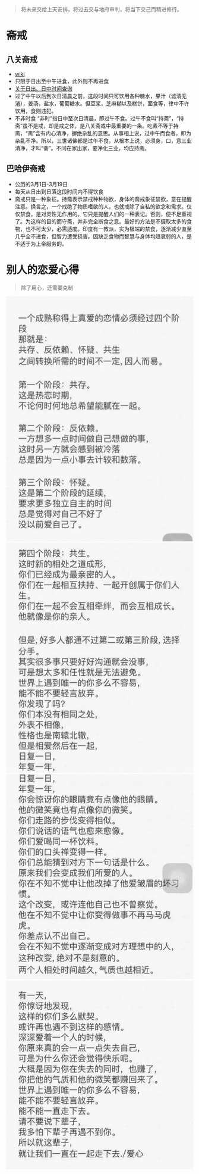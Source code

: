 > 将未来交给上天安排，将过去交与地府审判，将当下交己而精进修行。

# 斋戒

## 八关斋戒

- [wiki](https://baike.baidu.com/item/%E5%85%AB%E5%85%B3%E6%96%8B%E6%88%92)
- 只限于日出至中午进食，此外则不再进食
- [关于日出、日中时间查询](https://richurimo.51240.com/shanghai__richurimo/)
- 过了中午以后到次日清晨之前，这段时间只可饮用各种糖水，果汁（滤清无渣），姜汤，盐水，葡萄糖水。但豆浆，芝麻糊以及糕饼，面食等，律中不许饮用，食则违犯。
- 不非时食 “非时”指日中至次日清晨，即过午不食。过午不食叫“持斋”，“持斋”虽不是戒，却是戒之体，是八关斋戒中最重要的一条。吃素不等于持斋，“斋”含有内心清净，摒绝杂乱的意思。从事相上说，过中午而食者，即为杂乱不净。所以，三世诸佛都是过午不食。从根本上说，必须身，口，意三业清净，才叫“斋”。不问在家出家，要净化三业，均应持斋。

## 巴哈伊斋戒

- 公历的3月1日-3月19日
- 每天从日出到日落这段时间内不得饮食
- 斋戒只是一种象征。持斋表示禁戒种种物欲，身体的斋戒象征禁欲，意在提醒注意。换言之，一个戒绝了物质嗜欲的人，也就戒除了自私的欲念和需求。仅仅禁食，是对灵性无作用的。它只是提醒人们的一种表记。否则，便不足重视了。为这样的目的而守斋，并非完全断食之意。最好的方法是不摄取太多的食物，也不可太少，必需适度。印度有一教派，实为极端的禁食，逐渐减少直至几乎全不进食，但智力遭受损害。因缺乏食物而智慧与身体均趋衰弱的人，是不适于为上帝服务的。

# 别人的恋爱心得

> 除了用心，还需要克制

![别人的恋爱心得1](./traing1.jpg)
![别人的恋爱心得1](./traing2.jpg)
![别人的恋爱心得1](./traing3.jpg)
![别人的恋爱心得1](./traing4.jpg)

